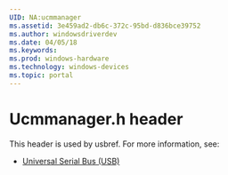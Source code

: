 ```yaml
---
UID: NA:ucmmanager
ms.assetid: 3e459ad2-db6c-372c-95bd-d836bce39752
ms.author: windowsdriverdev
ms.date: 04/05/18
ms.keywords: 
ms.prod: windows-hardware
ms.technology: windows-devices
ms.topic: portal
---
```


# Ucmmanager.h header



This header is used by usbref. For more information, see:

- [Universal Serial Bus (USB)](../_usbref/index.md)
